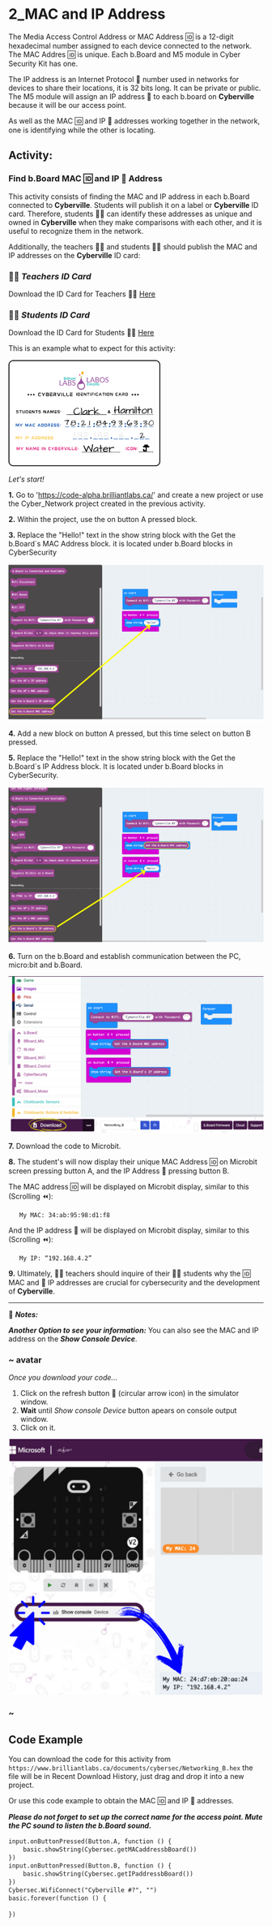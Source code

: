 # 2_MAC and IP Address

The Media Access Control Address or MAC Address 🆔 is a 12-digit hexadecimal number assigned to each device connected to the network. The MAC Addres 🆔 is unique. Each b.Board and M5 module in Cyber Security Kit has one.

The IP address is an Internet Protocol 📮 number used in networks for devices to share their locations, it is 32 bits long. It can be private or public.
The M5 module will assign an IP address 📮 to each b.board on __Cyberville__ because it will be our access point.

As well as the MAC 🆔 and IP 📮 addresses working together in the network, one is identifying while the other is locating.

## Activity: 
### Find b.Board MAC 🆔 and IP 📮 Address

This activity consists of finding the MAC and IP address in each b.Board connected to __Cyberville__. Students will publish it on a label or __Cyberville__ ID card. Therefore, students 🧑‍🎓 can identify these addresses as unique and owned in __Cyberville__ when they make comparisons with each other, and it is useful to recognize them in the network.

Additionally, the teachers 🧑‍🏫 and students 🧑‍🎓 should publish the MAC and IP addresses on the __Cyberville__ ID  card:

### 🧑‍🏫  __*Teachers ID Card*__
Download the ID Card for Teachers 🧑‍🏫 [Here](https://drive.google.com/file/d/14gh8mT6u4rgxHwiSSV6rtSel3Gz4WwM_/view?usp=drive_link)

### 🧑‍🎓 __*Students ID Card*__
Download the ID Card for Students 🧑‍🎓 [Here](https://drive.google.com/file/d/1uYi49zPMzKYuliF4TlS2NQBoPTkMTcoD/view?usp=drive_link)

This is an example what to expect for this activity:  

<img src="https://github.com/Brilliant-Labs/code.bl/blob/code_alpha/packaged/docs/static/mb/projects/bboard-tutorials-cyberville/Networking/2_MAC_IP/Example_EN.png?raw=true" alt="ID" title="ID Example." width="300" />
  

*Let's start!*

__1.__ Go to 'https://code-alpha.brilliantlabs.ca/' and create a new project or use the Cyber_Network project created in the previous activity.

__2.__ Within the project, use the on button A pressed block.

__3.__ Replace the "Hello!" text in the show string block with the Get the b.Board´s MAC Address block. it is located under b.Board blocks in CyberSecurity 

![Step5](https://github.com/Brilliant-Labs/code.bl/blob/code_alpha/packaged/docs/static/mb/projects/bboard-tutorials-cyberville/Networking/2_MAC_IP/Step5.png?raw=true "Step 3")

__4.__ Add a new block on button A pressed, but this time select on button B pressed.

__5.__ Replace the "Hello!" text in the show string block with the Get the b.Board´s IP Address block. It is located under b.Board blocks in CyberSecurity.

![Step6](https://github.com/Brilliant-Labs/code.bl/blob/code_alpha/packaged/docs/static/mb/projects/bboard-tutorials-cyberville/Networking/2_MAC_IP/Step6.png?raw=true "Step 5")

__6.__ Turn on the b.Board and establish communication between the PC, micro:bit and b.Board.

![Step7](https://github.com/Brilliant-Labs/code.bl/blob/code_alpha/packaged/docs/static/mb/projects/bboard-tutorials-cyberville/Networking/2_MAC_IP/Step7.png?raw=true "Download to microbit")

__7.__ Download the code to Microbit.

__8.__ The student's will now display their unique MAC Address 🆔 on Microbit screen pressing button A, and the IP Address 📮 pressing button B.

The MAC address 🆔 will be displayed on Microbit display, similar to this (Scrolling ⏪):

       My MAC: 34:ab:95:98:d1:f8

And the IP address 📮 will be displayed on Microbit display, similar to this (Scrolling ⏪):

       My IP: “192.168.4.2”

__9.__ Ultimately, 🧑‍🏫 teachers should inquire of their 🧑‍🎓 students why the 🆔 MAC and 📮 IP addresses are crucial for cybersecurity and the development of __Cyberville__.

***

📌 __*Notes:*__

__*Another Option to see your information:*__
You can also see the MAC and IP address on the __*Show Console Device*__.

### ~ avatar
*Once you download your code...*
1. Click on the refresh button 	🔄 (circular arrow icon) in the simulator window.
2. __Wait__ until *Show console Device* button apears on console output window.
3. Click on it.

![Console](https://github.com/Brilliant-Labs/code.bl/blob/code_alpha/packaged/docs/static/mb/projects/bboard-tutorials-cyberville/Networking/2_MAC_IP/Console.png?raw=true "Console Device")
### ~


## Code Example

You can download the code for this activity from `https://www.brilliantlabs.ca/documents/cybersec/Networking_B.hex` the file will be in Recent Download History, just drag and drop it into a new project.  

Or use this code example to obtain the MAC 🆔 and IP 📮 addresses.

__*Please do not forget to set up the correct name for the access point. Mute the PC sound to listen the b.Board sound.*__

```blocks
input.onButtonPressed(Button.A, function () {
    basic.showString(Cybersec.getMACaddressbBoard())
})
input.onButtonPressed(Button.B, function () {
    basic.showString(Cybersec.getIPaddressbBoard())
})
Cybersec.WifiConnect("Cyberville #?", "")
basic.forever(function () {
	
})

```